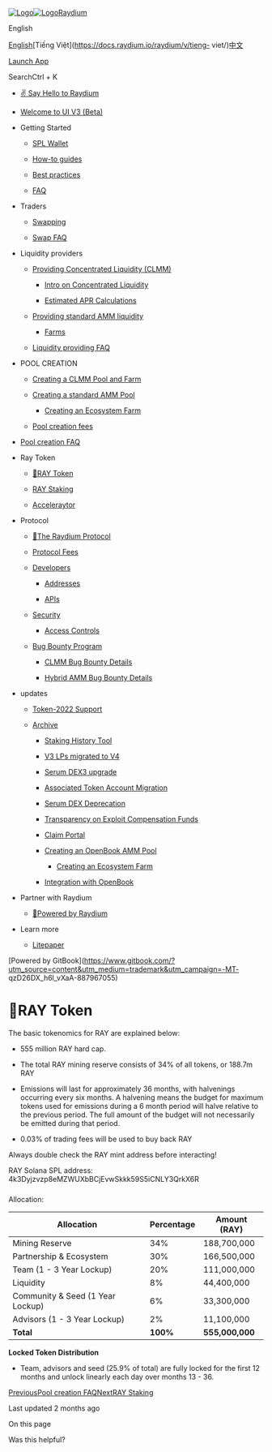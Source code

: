 [![Logo](https://docs.raydium.io/~gitbook/image?url=https%3A%2F%2Fdocs.raydium.io%2Fraydium%2F%7Egitbook%2Ficon%3Fsize%3Dmedium%26theme%3Dlight&width=32&dpr=4&quality=100&sign=eda1c07c66664334b941f6b17e7ecc82569bd41662ad04c279e23baa9bae4fdb)![Logo](https://docs.raydium.io/~gitbook/image?url=https%3A%2F%2Fdocs.raydium.io%2Fraydium%2F%7Egitbook%2Ficon%3Fsize%3Dmedium%26theme%3Ddark&width=32&dpr=4&quality=100&sign=10d8180fac35826c8502c42e47efc6a4a857b13ed401c374f315315c192059c9)Raydium](/raydium)

English

[English](https://docs.raydium.io/raydium/)[Tiếng
Việt](https://docs.raydium.io/raydium/v/tieng-
viet/)[中文](https://docs.raydium.io/raydium/v/zhong-wen/)

[ Launch App](https://raydium.io/swap/)

SearchCtrl \+ K

  * [✌️ Say Hello to Raydium](/raydium)

  * [Welcome to UI V3 (Beta)](/raydium/welcome-to-ui-v3-beta)

  * Getting Started

    * [SPL Wallet](/raydium/getting-started/spl-wallets)

    * [How-to guides](/raydium/getting-started/how-to-guides)

    * [Best practices](/raydium/getting-started/best-practices)

    * [FAQ](/raydium/getting-started/faq)

  * Traders

    * [Swapping](/raydium/traders/swapping)

    * [Swap FAQ](/raydium/traders/trade-and-swap)

  * Liquidity providers

    * [Providing Concentrated Liquidity (CLMM)](/raydium/liquidity-providers/providing-concentrated-liquidity-clmm)

      * [Intro on Concentrated Liquidity](/raydium/liquidity-providers/providing-concentrated-liquidity-clmm/intro-on-concentrated-liquidity)

      * [Estimated APR Calculations](/raydium/liquidity-providers/providing-concentrated-liquidity-clmm/estimated-apr-calculations)

    * [Providing standard AMM liquidity](/raydium/liquidity-providers/liquidity-pools)

      * [Farms](/raydium/liquidity-providers/liquidity-pools/raydium-farms)

    * [Liquidity providing FAQ](/raydium/liquidity-providers/liquidity-providing-faq)

  * POOL CREATION

    * [Creating a CLMM Pool and Farm](/raydium/pool-creation/creating-a-clmm-pool-and-farm)

    * [Creating a standard AMM Pool](/raydium/pool-creation/creating-a-standard-amm-pool)

      * [Creating an Ecosystem Farm](/raydium/pool-creation/creating-a-standard-amm-pool/creating-an-ecosystem-farm)

    * [Pool creation fees](/raydium/pool-creation/pool-creation-fees)

  * [Pool creation FAQ](/raydium/pool-creation-faq)

  * Ray Token

    * [🧬RAY Token](/raydium/ray_token/the-ray-token)

    * [RAY Staking](/raydium/ray_token/stake-ray)

    * [Acceleraytor](/raydium/ray_token/acceleraytor)

  * Protocol

    * [🧬The Raydium Protocol](/raydium/protocol/untitled-1)

    * [Protocol Fees](/raydium/protocol/protocol-fees)

    * [Developers](/raydium/protocol/developers)

      * [Addresses](/raydium/protocol/developers/addresses)

      * [APIs](/raydium/protocol/developers/apis)

    * [Security](/raydium/protocol/security)

      * [Access Controls](/raydium/protocol/security/access-controls)

    * [Bug Bounty Program](/raydium/protocol/bug-bounty-program)

      * [CLMM Bug Bounty Details](/raydium/protocol/bug-bounty-program/clmm-bug-bounty-details)

      * [Hybrid AMM Bug Bounty Details](/raydium/protocol/bug-bounty-program/hybrid-amm-bug-bounty-details)

  * updates

    * [Token-2022 Support](/raydium/updates/token-2022-support)

    * [Archive](/raydium/updates/archive)

      * [Staking History Tool](/raydium/updates/archive/staking-history-tool)

      * [V3 LPs migrated to V4](/raydium/updates/archive/v4-migration)

      * [Serum DEX3 upgrade](/raydium/updates/archive/upgrading-to-serum-dex3)

      * [Associated Token Account Migration](/raydium/updates/archive/associated-token-account-migration)

      * [Serum DEX Deprecation](/raydium/updates/archive/serum-dex-deprecation)

      * [Transparency on Exploit Compensation Funds](/raydium/updates/archive/transparency-on-exploit-compensation-funds)

      * [Claim Portal](/raydium/updates/archive/claim-portal)

      * [Creating an OpenBook AMM Pool](/raydium/updates/archive/creating-an-openbook-amm-pool)

        * [Creating an Ecosystem Farm](/raydium/updates/archive/creating-an-openbook-amm-pool/creating-an-ecosystem-farm)

      * [Integration with OpenBook](/raydium/updates/archive/integration-with-openbook)

  * Partner with Raydium

    * [🦾Powered by Raydium](/raydium/partner-with-raydium/powered-by-raydium)

  * Learn more

    * [Litepaper](/raydium/learn-more/litepaper)

[Powered by
GitBook](https://www.gitbook.com/?utm_source=content&utm_medium=trademark&utm_campaign=-MT-
qzD26DX_h6l_vXaA-887967055)

# 🧬RAY Token

The basic tokenomics for RAY are explained below:

  * 555 million RAY hard cap.

  * The total RAY mining reserve consists of 34% of all tokens, or 188.7m RAY

  * Emissions will last for approximately 36 months, with halvenings occurring every six months. A halvening means the budget for maximum tokens used for emissions during a 6 month period will halve relative to the previous period. The full amount of the budget will not necessarily be emitted during that period.

  * 0.03% of trading fees will be used to buy back RAY

Always double check the RAY mint address before interacting!

RAY Solana SPL address: 4k3Dyjzvzp8eMZWUXbBCjEvwSkkk59S5iCNLY3QrkX6R

###

Allocation:

Allocation| Percentage| Amount (RAY)  
---|---|---  
Mining Reserve| 34%| 188,700,000  
Partnership & Ecosystem| 30%| 166,500,000  
Team (1 - 3 Year Lockup)| 20%| 111,000,000  
Liquidity| 8%| 44,400,000  
Community & Seed (1 Year Lockup)| 6%| 33,300,000  
Advisors (1 - 3 Year Lockup)| 2%| 11,100,000  
**Total**| **100%**| **555,000,000**  
  
**Locked Token Distribution**

  * Team, advisors and seed (25.9% of total) are fully locked for the first 12 months and unlock linearly each day over months 13 - 36.

[PreviousPool creation FAQ](/raydium/pool-creation-faq)[NextRAY
Staking](/raydium/ray_token/stake-ray)

Last updated 2 months ago

On this page

Was this helpful?


